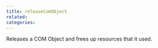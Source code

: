```yaml
---
title: releaseComObject
related:
categories:
---
```


Releases a COM Object and frees up resources that it used. 